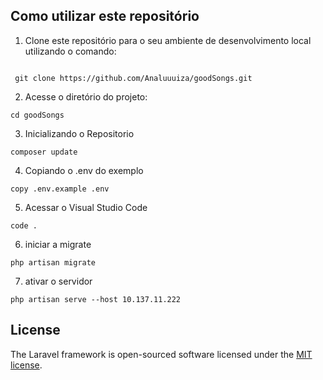 ## Como utilizar este repositório

1. Clone este repositório para o seu ambiente de desenvolvimento local utilizando o comando:
```

 git clone https://github.com/Analuuuiza/goodSongs.git
```
2. Acesse o diretório do projeto:
```
cd goodSongs
```
3. Inicializando o Repositorio
```
composer update
```
4. Copiando o .env do exemplo
```
copy .env.example .env
```
5. Acessar o Visual Studio Code
```
code .
```
6. iniciar a migrate
```
php artisan migrate
```
7. ativar o servidor
```
php artisan serve --host 10.137.11.222
```


## License

The Laravel framework is open-sourced software licensed under the [MIT license](https://opensource.org/licenses/MIT).
